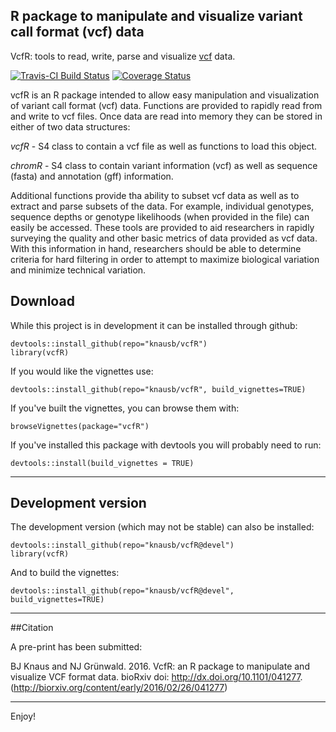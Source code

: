 
## R package to manipulate and visualize variant call format (vcf) data

VcfR: tools to read, write, parse and visualize [vcf](https://github.com/samtools/hts-specs) data.

[![Travis-CI Build Status](https://travis-ci.org/knausb/vcfR.png?branch=master)](https://travis-ci.org/knausb/vcfR)
[![Coverage Status](https://coveralls.io/repos/github/knausb/vcfR/badge.svg?branch=master)](https://coveralls.io/github/knausb/vcfR?branch=master)


vcfR is an R package intended to allow easy manipulation and visualization of variant call format (vcf) data.
Functions are provided to rapidly read from and write to vcf files.
Once data are read into memory they can be stored in either of two data structures:

*vcfR* - S4 class to contain a vcf file as well as functions to load this object.

*chromR* - S4 class to contain variant information (vcf) as well as sequence (fasta) and annotation (gff) information.

Additional functions provide tha ability to subset vcf data as well as to extract and parse subsets of the data.
For example, individual genotypes, sequence depths or genotype likelihoods (when provided in the file) can easily be accessed.
These tools are provided to aid researchers in rapidly surveying the quality and other basic metrics of data provided as vcf data.
With this information in hand, researchers should be able to determine criteria for hard filtering in order to attempt to maximize biological variation and minimize technical variation.

## Download

While this project is in development it can be installed through github:

    devtools::install_github(repo="knausb/vcfR")
    library(vcfR)


If you would like the vignettes use:

    devtools::install_github(repo="knausb/vcfR", build_vignettes=TRUE)


If you've built the vignettes, you can browse them with:

    browseVignettes(package="vcfR")


If you've installed this package with devtools you will probably need to run:

    devtools::install(build_vignettes = TRUE)
    

------

## Development version

The development version (which may not be stable) can also be installed:

    devtools::install_github(repo="knausb/vcfR@devel")
    library(vcfR)


And to build the vignettes:

    devtools::install_github(repo="knausb/vcfR@devel", build_vignettes=TRUE)


------

##Citation

A pre-print has been submitted:

BJ Knaus and NJ Grünwald. 2016. VcfR: an R package to manipulate and visualize VCF format data. bioRxiv doi: http://dx.doi.org/10.1101/041277. (http://biorxiv.org/content/early/2016/02/26/041277)

------

Enjoy!
